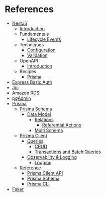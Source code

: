 # References

- [NestJS](https://nestjs.com)
  - [Introduction](https://docs.nestjs.com)
  - Fundamentals
    - [Lifecycle Events](https://docs.nestjs.com/fundamentals/lifecycle-events)
  - Techniques
    - [Configuration](https://docs.nestjs.com/techniques/configuration)
    - [Validation](https://docs.nestjs.com/techniques/validation)
  - OpenAPI
    - [Introduction](https://docs.nestjs.com/openapi/introduction)
  - Recipes
    - [Prisma](https://docs.nestjs.com/recipes/prisma)
- [Express Basic Auth](https://github.com/LionC/express-basic-auth)
- [Joi](https://github.com/hapijs/joi)
- [Amazon RDS](https://aws.amazon.com/rds)
- [pgAdmin](https://www.pgadmin.org)
- [Prisma](https://www.prisma.io)
  - [Prisma Schema](https://www.prisma.io/docs/orm/prisma-schema)
    - [Data Model](https://www.prisma.io/docs/orm/prisma-schema/data-model)
      - [Relations](https://www.prisma.io/docs/orm/prisma-schema/data-model/relations)
        - [Referential Actions](https://www.prisma.io/docs/orm/prisma-schema/data-model/relations/referential-actions)
      - [Multi Schema](https://www.prisma.io/docs/orm/prisma-schema/data-model/multi-schema)
  - [Prisma Client](https://www.prisma.io/docs/orm/prisma-client)
    - [Queries](https://www.prisma.io/docs/orm/prisma-client/queries)
      - [CRUD](https://www.prisma.io/docs/orm/prisma-client/queries/crud)
      - [Transactions and Batch Queries](https://www.prisma.io/docs/orm/prisma-client/queries/transactions)
    - [Observability & Logging](https://www.prisma.io/docs/orm/prisma-client/observability-and-logging)
      - [Logging](https://www.prisma.io/docs/orm/prisma-client/observability-and-logging/logging)
  - [Reference](https://www.prisma.io/docs/orm/reference)
    - [Prisma Client API](https://www.prisma.io/docs/orm/reference/prisma-client-reference)
    - [Prisma Schema](https://www.prisma.io/docs/orm/reference/prisma-schema-reference)
    - [Prisma CLI](https://www.prisma.io/docs/orm/reference/prisma-cli-reference)
- [Faker](https://github.com/faker-js/faker)
